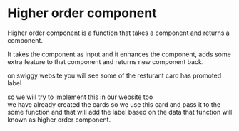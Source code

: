 # Higher order component

Higher order component is a function that takes a component and returns a component.

It takes the component as input and it enhances the component, adds some extra feature to that component and returns new component back.  


on swiggy website you will see some of the resturant card has promoted label

so we will try to implement this in our website too    
we have already created the cards
so we use this card and pass it to the some function and that will add the label based on the data that function will known as higher order component.